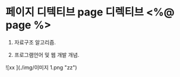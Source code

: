 # 페이지 디텍티브 page 디렉티브 <%@ page %>

1.	자료구조 알고리즘.

2.	프로그램언어 및 웹 개발 개념.


![xx ](./img/이미지 1.png "zz")
